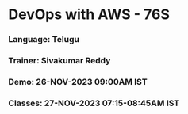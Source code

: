 # DevOps with AWS - 76S

### Language: Telugu
### Trainer: Sivakumar Reddy
### Demo: 26-NOV-2023 09:00AM IST
### Classes: 27-NOV-2023 07:15-08:45AM IST

